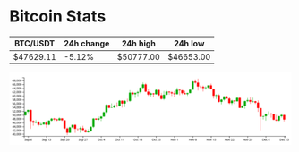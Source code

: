 # Bitcoin Stats

BTC/USDT|24h change|24h high|24h low|
|---|---|---|---|
|$47629.11|-5.12%|$50777.00|$46653.00|

<img src="./chart.svg">
